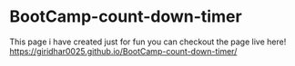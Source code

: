 # BootCamp-count-down-timer


This page i have created just for fun
you can checkout the page live here!
https://giridhar0025.github.io/BootCamp-count-down-timer/
